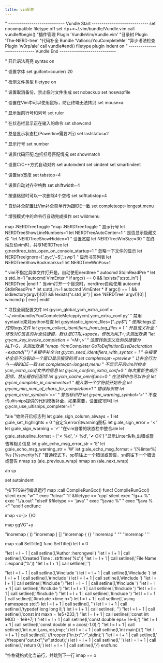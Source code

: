 ```yaml
---
title: vim配置
---
```

" ----------------------------- Vundle Start -----------------------------
set nocompatible
filetype off
set rtp+=~/.vim/bundle/Vundle.vim
call vundle#begin()
"插件管理
Plugin 'VundleVim/Vundle.vim'
"目录树
Plugin 'The-NERD-tree'
"代码补全
Bundle 'Valloric/YouCompleteMe'
"异步语法检查
Plugin 'w0rp/ale'
call vundle#end()
filetype plugin indent on
" ----------------------------- Vundle End   -----------------------------


" 开启语法高亮
syntax on

" 设置字体
set guifont=courier\ 20

" 检测文件类型
filetype on

" 设置取消备份，禁止临时文件生成
set nobackup
set noswapfile

" 设置在Vim中可以使用鼠标，防止终端无法拷贝
set mouse=a

" 显示当前行号和列号
set ruler

" 在状态栏显示正在输入的命令
set showcmd

" 总是显示状态栏(Powerline需要2行)
set laststatus=2

" 显示行号
set number

" 设置代码匹配,包括括号匹配情况
set showmatch

" 设置C/C++方式自动对齐
set autoindent
set cindent
set smartindent

" 设置tab宽度
set tabstop=4

" 设置自动对齐空格数
set shiftwidth=4

" 按退格键时可以一次删除4个空格
set softtabstop=4

" 自动补全配置让Vim补全菜单行为跟IDE一致
set completeopt=longest,menu

" 增强模式中的命令行自动完成操作
set wildmenu




map <F5> :NERDTreeToggle<CR>
"map <C-n> :NERDTreeToggle<CR>
" 显示行号
let NERDTreeShowLineNumbers=1
let NERDTreeAutoCenter=1
" 是否显示隐藏文件
"let NERDTreeShowHidden=1
" 设置宽度
let NERDTreeWinSize=30
" 在终端启动vim时，共享NERDTree
let g:nerdtree_tabs_open_on_console_startup=1
" 忽略一下文件的显示
let NERDTreeIgnore=['\.pyc','\~$','\.swp']
" 显示书签列表
let NERDTreeShowBookmarks=1
let NERDTreeWinPos=1

" vim不指定具体文件打开是，自动使用nerdtree
" autocmd StdinReadPre * let s:std_in=1
"autocmd VimEnter * if argc() == 0 && !exists("s:std_in") | NERDTree |endif
" 当vim打开一个目录时，nerdtree自动使用
 autocmd StdinReadPre * let s:std_in=1
 autocmd VimEnter * if argc() == 1 && isdirectory(argv()[0]) && !exists("s:std_in") | exe 'NERDTree' argv()[0] | wincmd p | ene | endif

" 寻找全局配置文件
let g:ycm_global_ycm_extra_conf = '~/.vim/bundle/YouCompleteMe/cpp/ycm/.ycm_extra_conf.py'
" 禁用syntastic来对python检查
let g:syntastic_ignore_files=[".*\.py$"]
" 使用ctags生成的tags文件
let g:ycm_collect_identifiers_from_tag_files = 1
" 开启语义补全
" 修改对C语言的补全快捷键，默认是CTRL+space，修改为ALT+;未测出效果
"let g:ycm_key_invoke_completion = '<M-;>'
" 设置转到定义处的快捷键为ALT+G，未测出效果
"nmap <M-g> :YcmCompleter GoToDefinitionElseDeclaration <C-R>=expand("<cword>")<CR><CR>
"关键字补全
let g:ycm_seed_identifiers_with_syntax = 1
" 在接受补全后不分裂出一个窗口显示接受的项
set completeopt-=preview
" 让补全行为与一般的IDE一致
set completeopt=longest,menu
" 不显示开启vim时检查ycm_extra_conf文件的信息
let g:ycm_confirm_extra_conf=0
" 每次重新生成匹配项，禁止缓存匹配项
let g:ycm_cache_omnifunc=0
" 在注释中也可以补全
let g:ycm_complete_in_comments=1
" 输入第一个字符就开始补全
let g:ycm_min_num_of_chars_for_completion=1
" 错误标识符
let g:ycm_error_symbol='>>'
" 警告标识符
let g:ycm_warning_symbol='>*'
" 不查询ultisnips提供的代码模板补全，如果需要，设置成1即可
 let g:ycm_use_ultisnips_completer=1
"

"ale
"始终开启标志列
let g:ale_sign_column_always = 1
let g:ale_set_highlights = 0
"自定义error和warning图标
let g:ale_sign_error = '✗'
let g:ale_sign_warning = '⚡'
"在vim自带的状态栏中整合ale
let g:ale_statusline_format = ['✗ %d', '⚡ %d', '✔ OK']
"显示Linter名称,出错或警告等相关信息
let g:ale_echo_msg_error_str = 'E'
let g:ale_echo_msg_warning_str = 'W'
let g:ale_echo_msg_format = '[%linter%] %s [%severity%]'
"普通模式下，sp前往上一个错误或警告，sn前往下一个错误或警告
nmap sp <Plug>(ale_previous_wrap)
nmap sn <Plug>(ale_next_wrap)

ab sp [<span id = " "></span>](#0)

set autoindent

"按下F9进行编译运行
map <F9> :call CompileRunGcc() <CR>
func! CompileRunGcc()
	silent exec "w"
	"	exec "!clear"
	"if &filetype == 'cpp'
	silent exec "!g++ %"
	exec "!./a.out"
	"elseif &filetype == 'java'
	"	exec "!javac %"
	"	exec "!java %<"
	"endif
endfunc
 
imap <c-]> {<cr>}<c-o>O<left><right>
	 
map <C-A> ggVG"+y
	 
	 
"inoremap ( ()<LEFT>
"inoremap [ []<LEFT>
"inoremap { {}<LEFT>
"inoremap " ""<LEFT>
"inoremap ' ''<LEFT>
	 	 
map <F2> :call SetTitle()<CR>
func SetTitle()
let l = 0

"let l = l + 1 | call setline(l,'Author        :herongwei')
"let l = l + 1 | call setline(l,'Created Time  :'.strftime('%c'))
"let l = l + 1 | call setline(l,'File Name     :'.expand('%'))
"let l = l + 1 | call setline(l,'')

"let l = l + 1 | call setline(l,'#include <cstdio>')
let l = l + 1 | call setline(l,'#include <cstring>')
let l = l + 1 | call setline(l,'#include <iostream>')
let l = l + 1 | call setline(l,'#include <algorithm>')
"let l = l + 1 | call setline(l,'#include <vector>')
"let l = l + 1 | call setline(l,'#include <queue>')
"let l = l + 1 | call setline(l,'#include <set>')
"let l = l + 1 | call setline(l,'#include <map>')
"let l = l + 1 | call setline(l,'#include <cmath>')
"let l = l + 1 | call setline(l,'#include <cstdlib>')
"let l = l + 1 | call setline(l,'#include <time.h>')
let l = l + 1 | call setline(l,'using namespace std;')
let l = l + 1 | call setline(l, '')
let l = l + 1 | call setline(l,'typedef long long ll;')
let l = l + 1 | call setline(l, '')
"let l = l + 1 | call setline(l,'const int maxn  = 1e5+233;')
"let l = l + 1 | call setline(l,'const int MOD   = 1e9+7;')
"let l = l + 1 | call setline(l,'const double eps= 1e-6;')
"let l = l + 1 | call setline(l,'const double pi = acos(-1.0);')
"let l = l + 1 | call setline(l,'int n,m,t,ans,res,tmp;  ')
let l = l + 1 | call setline(l,'int main(){')
"let l = l + 1 | call setline(l,'    //freopen("in.txt","r",stdin);')
"let l = l + 1 | call setline(l,'    //freopen("out.txt","w",stdout);')
let l = l + 1 | call setline(l,'    ')
let l = l + 1 | call setline(l,'    return 0;')
let l = l + 1 | call setline(l,'}')
endfunc

"空格键格式化当前行，并跳到下一行
imap <CR> <ESC> == o
